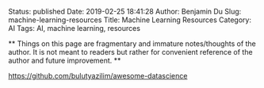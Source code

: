Status: published
Date: 2019-02-25 18:41:28
Author: Benjamin Du
Slug: machine-learning-resources
Title: Machine Learning Resources
Category: AI
Tags: AI, machine learning, resources

**
Things on this page are fragmentary and immature notes/thoughts of the author.
It is not meant to readers but rather for convenient reference of the author and future improvement.
**

https://github.com/bulutyazilim/awesome-datascience
